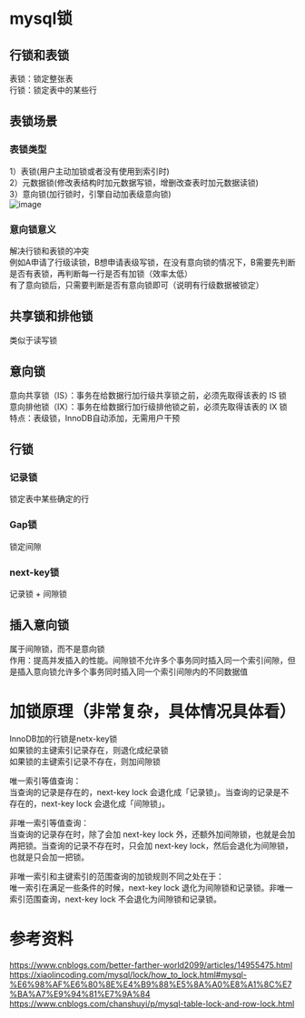 # mysql锁
## 行锁和表锁
表锁：锁定整张表  
行锁：锁定表中的某些行  

## 表锁场景
### 表锁类型
1）表锁(用户主动加锁或者没有使用到索引时)  
2）元数据锁(修改表结构时加元数据写锁，增删改查表时加元数据读锁)  
3）意向锁(加行锁时，引擎自动加表级意向锁)  
![image](https://github.com/user-attachments/assets/ea89dbae-1499-4e91-8611-27b508f93017)

### 意向锁意义
解决行锁和表锁的冲突  
例如A申请了行级读锁，B想申请表级写锁，在没有意向锁的情况下，B需要先判断是否有表锁，再判断每一行是否有加锁（效率太低）  
有了意向锁后，只需要判断是否有意向锁即可（说明有行级数据被锁定）  


## 共享锁和排他锁
类似于读写锁  

## 意向锁
意向共享锁（IS）：事务在给数据行加行级共享锁之前，必须先取得该表的 IS 锁  
意向排他锁（IX）：事务在给数据行加行级排他锁之前，必须先取得该表的 IX 锁   
特点：表级锁，InnoDB自动添加，无需用户干预  

## 行锁
### 记录锁
锁定表中某些确定的行  

### Gap锁
锁定间隙  

### next-key锁
记录锁 + 间隙锁

## 插入意向锁
属于间隙锁，而不是意向锁   
作用：提高并发插入的性能。间隙锁不允许多个事务同时插入同一个索引间隙，但是插入意向锁允许多个事务同时插入同一个索引间隙内的不同数据值   


# 加锁原理（非常复杂，具体情况具体看）
InnoDB加的行锁是netx-key锁  
如果锁的主键索引记录存在，则退化成纪录锁  
如果锁的主键索引记录不存在，则加间隙锁  

唯一索引等值查询：  
当查询的记录是存在的，next-key lock 会退化成「记录锁」。当查询的记录是不存在的，next-key lock 会退化成「间隙锁」。  

非唯一索引等值查询：  
当查询的记录存在时，除了会加 next-key lock 外，还额外加间隙锁，也就是会加两把锁。当查询的记录不存在时，只会加 next-key lock，然后会退化为间隙锁，也就是只会加一把锁。  

非唯一索引和主键索引的范围查询的加锁规则不同之处在于：  
唯一索引在满足一些条件的时候，next-key lock 退化为间隙锁和记录锁。非唯一索引范围查询，next-key lock 不会退化为间隙锁和记录锁。  


# 参考资料
https://www.cnblogs.com/better-farther-world2099/articles/14955475.html  
https://xiaolincoding.com/mysql/lock/how_to_lock.html#mysql-%E6%98%AF%E6%80%8E%E4%B9%88%E5%8A%A0%E8%A1%8C%E7%BA%A7%E9%94%81%E7%9A%84
https://www.cnblogs.com/chanshuyi/p/mysql-table-lock-and-row-lock.html
